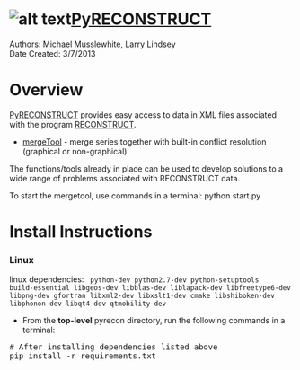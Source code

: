 ![alt text](https://github.com/musslebot/pyrecon/raw/master/icon.ico "PyRECONSTRUCT Icon")[PyRECONSTRUCT](https://pypi.python.org/pypi/PyRECONSTRUCT)
=============
Authors: Michael Musslewhite, Larry Lindsey<br>
Date Created: 3/7/2013<br>

# Overview
[PyRECONSTRUCT](https://pypi.python.org/pypi/PyRECONSTRUCT) provides easy access to data in XML files associated with the program [RECONSTRUCT](http://synapses.clm.utexas.edu/tools/reconstruct/reconstruct.stm).
* [mergeTool](https://github.com/musslebot/pyrecon/blob/master/pyrecon/tools/mergeTool/mergeTool.md) - merge series together with built-in conflict resolution (graphical or non-graphical)

The functions/tools already in place can be used to develop solutions to a wide range of problems associated with RECONSTRUCT data.

To start the mergetool, use commands in a terminal:
python start.py

# Install Instructions

### Linux
linux dependencies:
<code>
python-dev python2.7-dev python-setuptools build-essential libgeos-dev
libblas-dev liblapack-dev libfreetype6-dev libpng-dev gfortran libxml2-dev
libxslt1-dev cmake libshiboken-dev libphonon-dev libqt4-dev qtmobility-dev
</code>

* From the <b>top-level</b> pyrecon directory, run the following commands in a terminal:
<pre>
# After installing dependencies listed above
pip install -r requirements.txt
</pre>
